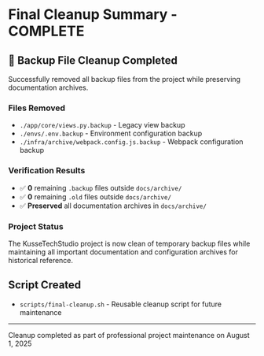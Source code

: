 # Final Cleanup Summary - COMPLETE

## 🧹 Backup File Cleanup Completed

Successfully removed all backup files from the project while preserving documentation archives.

### Files Removed

- `./app/core/views.py.backup` - Legacy view backup
- `./envs/.env.backup` - Environment configuration backup
- `./infra/archive/webpack.config.js.backup` - Webpack configuration backup

### Verification Results

- ✅ **0** remaining `.backup` files outside `docs/archive/`
- ✅ **0** remaining `.old` files outside `docs/archive/`
- ✅ **Preserved** all documentation archives in `docs/archive/`

### Project Status

The KusseTechStudio project is now clean of temporary backup files while maintaining all important documentation and configuration archives for historical reference.

## Script Created

- `scripts/final-cleanup.sh` - Reusable cleanup script for future maintenance

---

Cleanup completed as part of professional project maintenance on August 1, 2025

